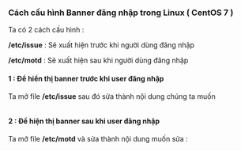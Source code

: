 ### Cách cấu hình Banner đăng nhập trong Linux ( CentOS 7 )

Ta có 2 cách cấu hình :
  
  **/etc/issue** : Sẽ xuất hiện trước khi người dùng đăng nhập
  
  **/etc/motd** : Sẽ xuất hiện sau khi người dùng đăng nhập

#### 1 : Để hiển thị banner trước khi user đăng nhập

Ta mở file **/etc/issue** sau đó sửa thành nội dung chúng ta muốn 

<img src="">

#### 2 : Để hiện thị banner sau khi user đăng nhập

Ta mở file **/etc/motd** và sửa thành nội dung muốn sửa :

<img src="">
